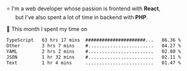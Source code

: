 ⭐ I'm a web developer whose passion is frontend with <b>React</b>,<br/>
&nbsp; &nbsp; &nbsp; but I've also spent a lot of time in backend with <b>PHP</b>.

📅 This month I spent my time on

<!--START_SECTION:waka-->

```txt
TypeScript   63 hrs 17 mins  ######################...   86.36 %
Other        3 hrs 7 mins    #........................   04.27 %
YAML         2 hrs 2 mins    #........................   02.80 %
JSON         1 hr 32 mins    #........................   02.11 %
Text         1 hr 4 mins     .........................   01.47 %
```

<!--END_SECTION:waka-->
